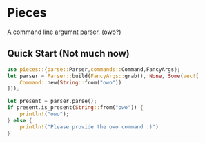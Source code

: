 # Pieces
A command line argumnt parser. (owo?)

## Quick Start (Not much now)
```rust
use pieces::{parse::Parser,commands::Command,FancyArgs};
let parser = Parser::build(FancyArgs::grab(), None, Some(vec![
    Command::new(String::from("owo"))   
]));

let present = parser.parse();
if present.is_present(String::from("owo")) {
    println!("owo");
} else {
    println!("Please provide the owo command :)")
}
```